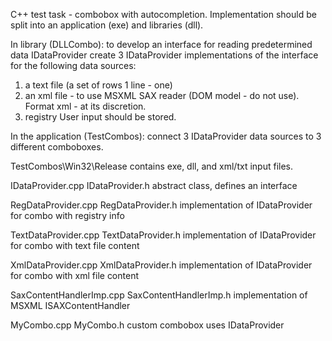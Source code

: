 C++ test task - combobox with autocompletion.
Implementation should be split into an application (exe) and libraries (dll).

In library (DLLCombo):
to develop an interface for reading predetermined data IDataProvider
create 3 IDataProvider implementations of the interface for the following data sources:
1. a text file (a set of rows 1 line - one)
2. an xml file - to use MSXML SAX reader (DOM model - do not use). Format xml - at its discretion.
3. registry
User input should be stored.

In the application (TestCombos):
connect 3 IDataProvider data sources to 3 different comboboxes.

TestCombos\Win32\Release
contains exe, dll, and xml/txt input files.

IDataProvider.cpp
IDataProvider.h
abstract class, defines an interface

RegDataProvider.cpp
RegDataProvider.h
implementation of IDataProvider for combo with registry info

TextDataProvider.cpp
TextDataProvider.h
implementation of IDataProvider for combo with text file content

XmlDataProvider.cpp
XmlDataProvider.h
implementation of IDataProvider for combo with xml file content

SaxContentHandlerImp.cpp
SaxContentHandlerImp.h
implementation of MSXML ISAXContentHandler

MyCombo.cpp
MyCombo.h
custom combobox uses IDataProvider